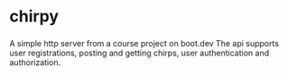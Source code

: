 # chirpy

###

A simple http server from a course project on boot.dev
The api supports user registrations, posting and getting chirps,
user authentication and authorization.
